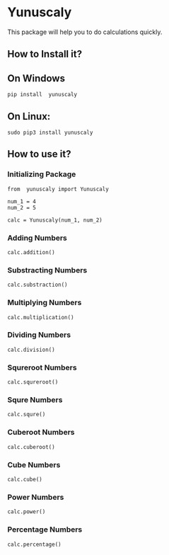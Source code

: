 

# Yunuscaly

This package will help you to do  calculations quickly.

## How to Install it?

## On Windows

```
pip install  yunuscaly
```

## On Linux:

```
sudo pip3 install yunuscaly
```

## How to use it?

### Initializing Package
```
from  yunuscaly import Yunuscaly

num_1 = 4
num_2 = 5

calc = Yunuscaly(num_1, num_2)
```

### Adding Numbers
```
calc.addition()
```

### Substracting Numbers
```
calc.substraction()
```

### Multiplying Numbers
```
calc.multiplication()
```

### Dividing Numbers
```
calc.division()
```

### Squreroot Numbers
```
calc.squreroot()
```

### Squre Numbers
```
calc.squre()
```

### Cuberoot Numbers
```
calc.cuberoot()
```
### Cube Numbers
```
calc.cube()
```
### Power  Numbers
```
calc.power()
```
### Percentage Numbers
```
calc.percentage()
```
